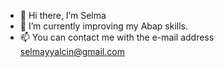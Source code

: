 - 👋 Hi there, I’m Selma 
- 🌱 I’m currently improving my Abap skills.
- 📫 You can contact me with  the e-mail address selmayyalcin@gmail.com

<!---
selmayalcin/selmayalcin is a ✨ special ✨ repository because its `README.md` (this file) appears on your GitHub profile.
You can click the Preview link to take a look at your changes.
--->
